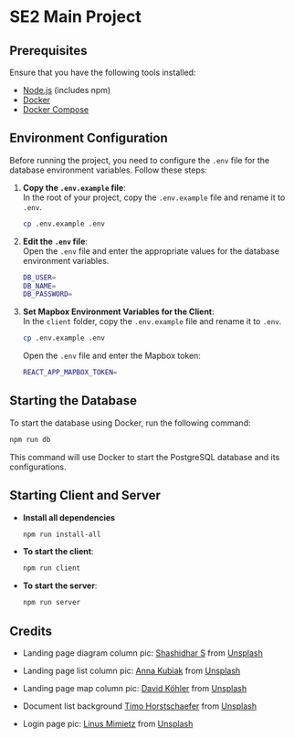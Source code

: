 # SE2 Main Project

## Prerequisites

Ensure that you have the following tools installed:

- [Node.js](https://nodejs.org/) (includes npm)
- [Docker](https://www.docker.com/)
- [Docker Compose](https://docs.docker.com/compose/)


## Environment Configuration

Before running the project, you need to configure the `.env` file for the database environment variables. Follow these steps:

1. **Copy the `.env.example` file**:  
   In the root of your project, copy the `.env.example` file and rename it to `.env`.

   ```bash
   cp .env.example .env
   ```

2. **Edit the `.env` file**:  
   Open the `.env` file and enter the appropriate values for the database environment variables.       
   ```bash
   DB_USER=
   DB_NAME=
   DB_PASSWORD=
   ```
3. **Set Mapbox Environment Variables for the Client**:  
   In the `client` folder, copy the `.env.example` file and rename it to `.env`.

   ```bash
   cp .env.example .env
   ```

   Open the `.env` file and enter the Mapbox token:
   ```bash
   REACT_APP_MAPBOX_TOKEN=
   ```

## Starting the Database

To start the database using Docker, run the following command:

```bash
npm run db
```

This command will use Docker to start the PostgreSQL database and its configurations.

## Starting Client and Server

- **Install all dependencies**

  ```bash
  npm run install-all
  ```

- **To start the client**:

  ```bash
  npm run client
  ```

- **To start the server**:

  ```bash
  npm run server
  ```


## Credits
- Landing page diagram column pic: <a href="https://unsplash.com/it/@driftswift?utm_content=creditCopyText&utm_medium=referral&utm_source=unsplash">Shashidhar S</a> from <a href="https://unsplash.com/it/foto/una-casa-coperta-di-neve-con-una-luna-piena-sullo-sfondo-pZJGkVqhQhM?utm_content=creditCopyText&utm_medium=referral&utm_source=unsplash">Unsplash</a>

- Landing page list column pic: <a href="https://unsplash.com/it/@mietlicha?utm_content=creditCopyText&utm_medium=referral&utm_source=unsplash">Anna Kubiak</a> from <a href="https://unsplash.com/it/foto/silhouette-di-montagna-sotto-aurora-borealis-4OLiKJ48ADY?utm_content=creditCopyText&utm_medium=referral&utm_source=unsplash">Unsplash</a>

- Landing page map column pic: <a href="https://unsplash.com/it/@davidkhlr?utm_content=creditCopyText&utm_medium=referral&utm_source=unsplash">David Köhler</a> from <a href="https://unsplash.com/it/foto/unaurora-verde-e-blu-su-una-foresta-innevata-Uqh1XtNYhus?utm_content=creditCopyText&utm_medium=referral&utm_source=unsplash">Unsplash</a>

- Document list background <a href="https://unsplash.com/it/@thrstschfr?utm_content=creditCopyText&utm_medium=referral&utm_source=unsplash">Timo Horstschaefer</a> from <a href="https://unsplash.com/it/foto/cielo-verde-e-blu-sopra-il-campo-coperto-di-neve-e-gli-alberi-3QTe0CdhcL4?utm_content=creditCopyText&utm_medium=referral&utm_source=unsplash">Unsplash</a>
      
- Login page pic: <a href="https://unsplash.com/it/@linusmimietz?utm_content=creditCopyText&utm_medium=referral&utm_source=unsplash">Linus Mimietz</a> from <a href="https://unsplash.com/it/foto/persone-alla-strada-tra-gli-edifici-commerciali-QYI__0vehUs?utm_content=creditCopyText&utm_medium=referral&utm_source=unsplash">Unsplash</a>
      
      